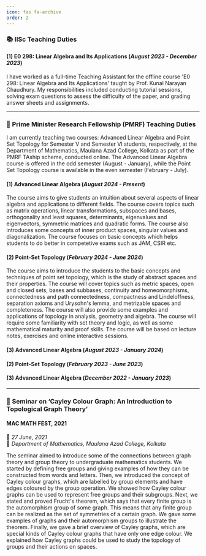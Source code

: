 ```yaml
---
icon: fas fa-archive
order: 2
---
```


### 📚 IISc Teaching Duties

#### (1) E0 298: Linear Algebra and Its Applications (*August 2023 - December 2023*)

I have worked as a full-time Teaching Assistant for the offline course 'E0 298: Linear Algebra and Its Applications' taught by Prof. Kunal Narayan Chaudhury. My responsibilities included conducting tutorial sessions, solving exam questions to assess the difficulty of the paper, and grading answer sheets and assignments.

---

### 🌟 Prime Minister Research Fellowship (PMRF) Teaching Duties  

I am currently teaching two courses: Advanced Linear Algebra and Point Set Topology for Semester V and Semester VI students, respectively, at the Department of Mathematics, Maulana Azad College, Kolkata as part of the PMRF TAship scheme, conducted online. The Advanced Linear Algebra course is offered in the odd semester (August - January), while the Point Set Topology course is available in the even semester (February - July).

#### (1) Advanced Linear Algebra (*August 2024 - Present*)

The course aims to give students an intuition about several aspects of linear algebra and applications to different fields. The course covers topics such as matrix operations, linear transformations, subspaces and bases, orthogonality and least squares, determinants, eigenvalues and eigenvectors, symmetric matrices and quadratic forms. The course also introduces some concepts of inner product spaces, singular values and diagonalization. The course focuses on basic concepts which helps students to do better in competetive exams such as JAM, CSIR etc.

#### (2) Point-Set Topology (*February 2024 - June 2024*)

The course aims to introduce the students to the basic concepts and techniques of point set topology, which is the study of abstract spaces and their properties. The course will cover topics such as metric spaces, open and closed sets, bases and subbases, continuity and homeomorphisms, connectedness and path connectedness, compactness and Lindeloffness, separation axioms and Urysohn's lemma, and metrizable spaces and completeness. The course will also provide some examples and applications of topology in analysis, geometry and algebra. The course will require some familiarity with set theory and logic, as well as some mathematical maturity and proof skills. The course will be based on lecture notes, exercises and online interactive sessions.

#### (3) Advanced Linear Algebra  (*August 2023 - January 2024*)

#### (2) Point-Set Topology (*February 2023 - June 2023*)

#### (3) Advanced Linear Algebra  (*December 2022 - January 2023*)

---

### 📖 Seminar on ‘Cayley Colour Graph: An Introduction to Topological Graph Theory’  

#### **MAC MATH FEST, 2021**  
📅 *27 June, 2021*  
🏫 *Department of Mathematics, Maulana Azad College, Kolkata* 

The seminar aimed to introduce some of the connections between graph theory and group theory to undergraduate mathematics students. We started by defining free groups and giving examples of how they can be constructed from words and letters. Then, we introduced the concept of Cayley colour graphs, which are labelled by group elements and have edges coloured by the group operation. We showed how Cayley colour graphs can be used to represent free groups and their subgroups. Next, we stated and proved Frucht's theorem, which says that every finite group is the automorphism group of some graph. This means that any finite group can be realized as the set of symmetries of a certain graph. We gave some examples of graphs and their automorphism groups to illustrate the theorem. Finally, we gave a brief overview of Cayley graphs, which are special kinds of Cayley colour graphs that have only one edge colour. We explained how Cayley graphs could be used to study the topology of groups and their actions on spaces.
